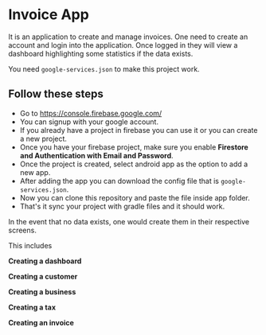 # Invoice App

It is an application to create and manage invoices. One need to create an account and login into the
application. Once logged in they will view a dashboard highlighting some statistics if the data 
exists. 


You need `google-services.json` to make this project work.

## Follow these steps
- Go to https://console.firebase.google.com/
- You can signup with your google account.
- If you already have a project in firebase you can use it or you can create a new project.
- Once you have your firebase project, make sure you enable **Firestore and Authentication with Email and Password**.
- Once the project is created, select android app as the option to add a new app.
- After adding the app you can download the config file that is `google-services.json`.
- Now you can clone this repository and paste the file inside app folder.
- That's it sync your project with gradle files and it should work.

In the event that no data exists, one would create them in their respective screens. 

This includes 

**Creating a dashboard**

 **Creating a customer**

 **Creating a business**

 **Creating a tax** 

 **Creating an invoice**

